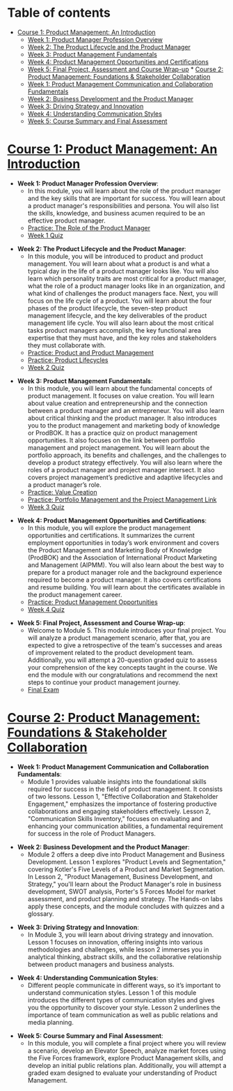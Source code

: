 Table of contents
=================

<!--ts-->
   * [Course 1: Product Management: An Introduction](#course1)
      * [Week 1: Product Manager Profession Overview](#course1week1)
      * [Week 2: The Product Lifecycle and the Product Manager](#course1week2)
      * [Week 3: Product Management Fundamentals](#course1week3)
      * [Week 4: Product Management Opportunities and Certifications](#course1week4)
      * [Week 5: Final Project, Assessment and Course Wrap-up](#course1week5)
    * [Course 2: Product Management: Foundations & Stakeholder Collaboration](#course2)
      * [Week 1: Product Management Communication and Collaboration Fundamentals](#course2week1)
      * [Week 2: Business Development and the Product Manager](#course2week2)
      * [Week 3: Driving Strategy and Innovation](#course2week3)
      * [Week 4: Understanding Communication Styles](#course2week4)
      * [Week 5: Course Summary and Final Assessment](#course2week5)
<!--te-->

<a name="course1"/>

# [Course 1: Product Management: An Introduction](https://www.coursera.org/learn/product-management-an-introduction)

<a name="course1week1"/>

- **Week 1: Product Manager Profession Overview**:
    - In this module, you will learn about the role of the product manager and the key skills that are important for success. You will learn about a product manager's responsibilities and persona. You will also list the skills, knowledge, and business acumen required to be an effective product manager.
    - [Practice: The Role of the Product Manager](https://github.com/angkj1995/IBM-Product-Manager-Professional-Certificate/blob/main/Course-1/W1/Practice-The%20Role%20of%20the%20Product%20Manager.md)
    - [Week 1 Quiz](https://github.com/angkj1995/IBM-Product-Manager-Professional-Certificate/blob/main/Course-1/W1/Week-1-Quiz.md)

<a name="course1week2"/>

- **Week 2: The Product Lifecycle and the Product Manager**:
    - In this module, you will be introduced to product and product management. You will learn about what a product is and what a typical day in the life of a product manager looks like. You will also learn which personality traits are most critical for a product manager, what the role of a product manager looks like in an organization, and what kind of challenges the product managers face. Next, you will focus on the life cycle of a product. You will learn about the four phases of the product lifecycle, the seven-step product management lifecycle, and the key deliverables of the product management life cycle. You will also learn about the most critical tasks product managers accomplish, the key functional area expertise that they must have, and the key roles and stakeholders they must collaborate with.
    - [Practice: Product and Product Management](https://github.com/angkj1995/IBM-Product-Manager-Professional-Certificate/blob/main/Course-1/W2/Practice-Product%20and%20Product%20Management.md)
    - [Practice: Product Lifecycles](https://github.com/angkj1995/IBM-Product-Manager-Professional-Certificate/blob/main/Course-1/W2/Practice-Product%20Lifecycles.md)
    - [Week 2 Quiz](https://github.com/angkj1995/IBM-Product-Manager-Professional-Certificate/blob/main/Course-1/W2/Week-2-Quiz.md)

<a name="course1week3"/>

- **Week 3: Product Management Fundamentals**:
    - In this module, you will learn about the fundamental concepts of product management. It focuses on value creation. You will learn about value creation and entrepreneurship and the connection between a product manager and an entrepreneur. You will also learn about critical thinking and the product manager. It also introduces you to the product management and marketing body of knowledge or ProdBOK. It has a practice quiz on product management opportunities. It also focuses on the link between portfolio management and project management. You will learn about the portfolio approach, its benefits and challenges, and the challenges to develop a product strategy effectively. You will also learn where the roles of a product manager and project manager intersect. It also covers project management’s predictive and adaptive lifecycles and a product manager’s role.
    - [Practice: Value Creation](https://github.com/angkj1995/IBM-Product-Manager-Professional-Certificate/blob/main/Course-1/W3/Practice-Value%20Creation.md)
    - [Practice: Portfolio Management and the Project Management Link](https://github.com/angkj1995/IBM-Product-Manager-Professional-Certificate/blob/main/Course-1/W3/Practice-Portfolio%20Management%20and%20the%20Project%20Management%20Link.md)
    - [Week 3 Quiz](https://github.com/angkj1995/IBM-Product-Manager-Professional-Certificate/blob/main/Course-1/W3/Week-3-Quiz.md)

<a name="course1week4"/>

- **Week 4: Product Management Opportunities and Certifications**:
    - In this module, you will explore the product management opportunities and certifications. It summarizes the current employment opportunities in today’s work environment and covers the Product Management and Marketing Body of Knowledge (ProdBOK) and the Association of International Product Marketing and Management (AIPMM). You will also learn about the best way to prepare for a product manager role and the background experience required to become a product manager. It also covers certifications and resume building. You will learn about the certificates available in the product management career.
    - [Practice: Product Management Opportunities](https://github.com/angkj1995/IBM-Product-Manager-Professional-Certificate/blob/main/Course-1/W4/Practice-Product%20Management%20Opportunities.md)
    - [Week 4 Quiz](https://github.com/angkj1995/IBM-Product-Manager-Professional-Certificate/blob/main/Course-1/W4/Week-4-Quiz.md)

<a name="course1week5"/>

- **Week 5: Final Project, Assessment and Course Wrap-up**:
    - Welcome to Module 5. This module introduces your final project. You will analyze a product management scenario, after that, you are expected to give a retrospective of the team's successes and areas of improvement related to the product development team. Additionally, you will attempt a 20-question graded quiz to assess your comprehension of the key concepts taught in the course. We end the module with our congratulations and recommend the next steps to continue your product management journey.
    - [Final Exam](https://github.com/angkj1995/IBM-Product-Manager-Professional-Certificate/blob/main/Course-1/W5/Final-Exam.md)

<a name="course2"/>

# [Course 2: Product Management: Foundations & Stakeholder Collaboration](https://www.coursera.org/learn/product-management-foundations-and-stakeholder-collaboration)

<a name="course2week1"/>

- **Week 1: Product Management Communication and Collaboration Fundamentals**:
    - Module 1 provides valuable insights into the foundational skills required for success in the field of product management. It consists of two lessons. Lesson 1, "Effective Collaboration and Stakeholder Engagement," emphasizes the importance of fostering productive collaborations and engaging stakeholders effectively. Lesson 2, "Communication Skills Inventory," focuses on evaluating and enhancing your communication abilities, a fundamental requirement for success in the role of Product Managers.

<a name="course2week2"/>

- **Week 2: Business Development and the Product Manager**:
    - Module 2 offers a deep dive into Product Management and Business Development. Lesson 1 explores "Product Levels and Segmentation," covering Kotler's Five Levels of a Product and Market Segmentation. In Lesson 2, "Product Management, Business Development, and Strategy," you'll learn about the Product Manager's role in business development, SWOT analysis, Porter's 5 Forces Model for market assessment, and product planning and strategy. The Hands-on labs apply these concepts, and the module concludes with quizzes and a glossary.

<a name="course2week3"/>

- **Week 3: Driving Strategy and Innovation**:
    - In Module 3, you will learn about driving strategy and innovation. Lesson 1 focuses on innovation, offering insights into various methodologies and challenges, while lesson 2 immerses you in analytical thinking, abstract skills, and the collaborative relationship between product managers and business analysts.

<a name="course2week4"/>

- **Week 4: Understanding Communication Styles**:
    - Different people communicate in different ways, so it’s important to understand communication styles. Lesson 1 of this module introduces the different types of communication styles and gives you the opportunity to discover your style. Lesson 2 underlines the importance of team communication as well as public relations and media planning.

<a name="course2week5"/>

- **Week 5: Course Summary and Final Assessment**:
    - In this module, you will complete a final project where you will review a scenario, develop an Elevator Speech, analyze market forces using the Five Forces framework, explore Product Management skills, and develop an initial public relations plan. Additionally, you will attempt a graded exam designed to evaluate your understanding of Product Management.
